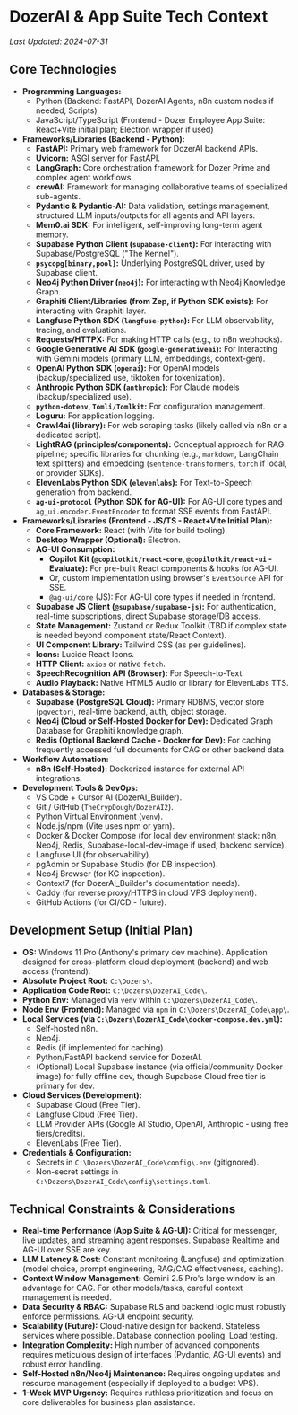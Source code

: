 # DozerAI & App Suite Tech Context

*Last Updated: 2024-07-31*

## Core Technologies

- **Programming Languages:**
    - Python (Backend: FastAPI, DozerAI Agents, n8n custom nodes if needed, Scripts)
    - JavaScript/TypeScript (Frontend - Dozer Employee App Suite: React+Vite initial plan; Electron wrapper if used)
- **Frameworks/Libraries (Backend - Python):**
    - **FastAPI:** Primary web framework for DozerAI backend APIs.
    - **Uvicorn:** ASGI server for FastAPI.
    - **LangGraph:** Core orchestration framework for Dozer Prime and complex agent workflows.
    - **crewAI:** Framework for managing collaborative teams of specialized sub-agents.
    - **Pydantic & Pydantic-AI:** Data validation, settings management, structured LLM inputs/outputs for all agents and API layers.
    - **Mem0.ai SDK:** For intelligent, self-improving long-term agent memory.
    - **Supabase Python Client (`supabase-client`):** For interacting with Supabase/PostgreSQL ("The Kennel").
    - **`psycopg[binary,pool]`:** Underlying PostgreSQL driver, used by Supabase client.
    - **Neo4j Python Driver (`neo4j`):** For interacting with Neo4j Knowledge Graph.
    - **Graphiti Client/Libraries (from Zep, if Python SDK exists):** For interacting with Graphiti layer.
    - **Langfuse Python SDK (`langfuse-python`):** For LLM observability, tracing, and evaluations.
    - **Requests/HTTPX:** For making HTTP calls (e.g., to n8n webhooks).
    - **Google Generative AI SDK (`google-generativeai`):** For interacting with Gemini models (primary LLM, embeddings, context-gen).
    - **OpenAI Python SDK (`openai`):** For OpenAI models (backup/specialized use, tiktoken for tokenization).
    - **Anthropic Python SDK (`anthropic`):** For Claude models (backup/specialized use).
    - **`python-dotenv`, `Tomli/Tomlkit`:** For configuration management.
    - **Loguru:** For application logging.
    - **Crawl4ai (library):** For web scraping tasks (likely called via n8n or a dedicated script).
    - **LightRAG (principles/components):** Conceptual approach for RAG pipeline; specific libraries for chunking (e.g., `markdown`, LangChain text splitters) and embedding (`sentence-transformers`, `torch` if local, or provider SDKs).
    - **ElevenLabs Python SDK (`elevenlabs`):** For Text-to-Speech generation from backend.
    - **`ag-ui-protocol` (Python SDK for AG-UI):** For AG-UI core types and `ag_ui.encoder.EventEncoder` to format SSE events from FastAPI.
- **Frameworks/Libraries (Frontend - JS/TS - React+Vite Initial Plan):**
    - **Core Framework:** React (with Vite for build tooling).
    - **Desktop Wrapper (Optional):** Electron.
    *   **AG-UI Consumption:**
        *   **Copilot Kit (`@copilotkit/react-core`, `@copilotkit/react-ui` - Evaluate):** For pre-built React components & hooks for AG-UI.
        *   Or, custom implementation using browser's `EventSource` API for SSE.
        *   `@ag-ui/core` (JS): For AG-UI core types if needed in frontend.
    - **Supabase JS Client (`@supabase/supabase-js`):** For authentication, real-time subscriptions, direct Supabase storage/DB access.
    - **State Management:** Zustand or Redux Toolkit (TBD if complex state is needed beyond component state/React Context).
    - **UI Component Library:** Tailwind CSS (as per guidelines).
    - **Icons:** Lucide React Icons.
    - **HTTP Client:** `axios` or native `fetch`.
    - **SpeechRecognition API (Browser):** For Speech-to-Text.
    - **Audio Playback:** Native HTML5 Audio or library for ElevenLabs TTS.
- **Databases & Storage:**
    - **Supabase (PostgreSQL Cloud):** Primary RDBMS, vector store (`pgvector`), real-time backend, auth, object storage.
    - **Neo4j (Cloud or Self-Hosted Docker for Dev):** Dedicated Graph Database for Graphiti knowledge graph.
    - **Redis (Optional Backend Cache - Docker for Dev):** For caching frequently accessed full documents for CAG or other backend data.
- **Workflow Automation:**
    - **n8n (Self-Hosted):** Dockerized instance for external API integrations.
- **Development Tools & DevOps:**
    - VS Code + Cursor AI (DozerAI_Builder).
    - Git / GitHub (`TheCrypDough/DozerAI2`).
    - Python Virtual Environment (`venv`).
    - Node.js/npm (Vite uses npm or yarn).
    - Docker & Docker Compose (for local dev environment stack: n8n, Neo4j, Redis, Supabase-local-dev-image if used, backend service).
    - Langfuse UI (for observability).
    - pgAdmin or Supabase Studio (for DB inspection).
    - Neo4j Browser (for KG inspection).
    - Context7 (for DozerAI_Builder's documentation needs).
    - Caddy (for reverse proxy/HTTPS in cloud VPS deployment).
    - GitHub Actions (for CI/CD - future).

## Development Setup (Initial Plan)

- **OS:** Windows 11 Pro (Anthony's primary dev machine). Application designed for cross-platform cloud deployment (backend) and web access (frontend).
- **Absolute Project Root:** `C:\Dozers\`.
- **Application Code Root:** `C:\Dozers\DozerAI_Code\`.
- **Python Env:** Managed via `venv` within `C:\Dozers\DozerAI_Code\`.
- **Node Env (Frontend):** Managed via `npm` in `C:\Dozers\DozerAI_Code\app\`.
- **Local Services (via `C:\Dozers\DozerAI_Code\docker-compose.dev.yml`):**
    - Self-hosted n8n.
    - Neo4j.
    - Redis (if implemented for caching).
    - Python/FastAPI backend service for DozerAI.
    - (Optional) Local Supabase instance (via official/community Docker image) for fully offline dev, though Supabase Cloud free tier is primary for dev.
- **Cloud Services (Development):**
    - Supabase Cloud (Free Tier).
    - Langfuse Cloud (Free Tier).
    - LLM Provider APIs (Google AI Studio, OpenAI, Anthropic - using free tiers/credits).
    - ElevenLabs (Free Tier).
- **Credentials & Configuration:**
    - Secrets in `C:\Dozers\DozerAI_Code\config\.env` (gitignored).
    - Non-secret settings in `C:\Dozers\DozerAI_Code\config\settings.toml`.

## Technical Constraints & Considerations

- **Real-time Performance (App Suite & AG-UI):** Critical for messenger, live updates, and streaming agent responses. Supabase Realtime and AG-UI over SSE are key.
- **LLM Latency & Cost:** Constant monitoring (Langfuse) and optimization (model choice, prompt engineering, RAG/CAG effectiveness, caching).
- **Context Window Management:** Gemini 2.5 Pro's large window is an advantage for CAG. For other models/tasks, careful context management is needed.
- **Data Security & RBAC:** Supabase RLS and backend logic must robustly enforce permissions. AG-UI endpoint security.
- **Scalability (Future):** Cloud-native design for backend. Stateless services where possible. Database connection pooling. Load testing.
- **Integration Complexity:** High number of advanced components requires meticulous design of interfaces (Pydantic, AG-UI events) and robust error handling.
- **Self-Hosted n8n/Neo4j Maintenance:** Requires ongoing updates and resource management (especially if deployed to a budget VPS).
- **1-Week MVP Urgency:** Requires ruthless prioritization and focus on core deliverables for business plan assistance.